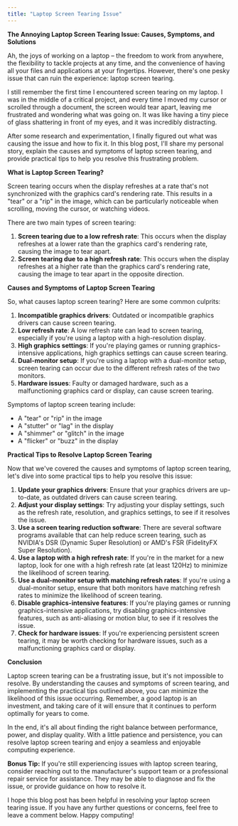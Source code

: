 ```yaml
---
title: "Laptop Screen Tearing Issue"
---
```


**The Annoying Laptop Screen Tearing Issue: Causes, Symptoms, and Solutions**

 Ah, the joys of working on a laptop – the freedom to work from anywhere, the flexibility to tackle projects at any time, and the convenience of having all your files and applications at your fingertips. However, there's one pesky issue that can ruin the experience: laptop screen tearing.

I still remember the first time I encountered screen tearing on my laptop. I was in the middle of a critical project, and every time I moved my cursor or scrolled through a document, the screen would tear apart, leaving me frustrated and wondering what was going on. It was like having a tiny piece of glass shattering in front of my eyes, and it was incredibly distracting.

After some research and experimentation, I finally figured out what was causing the issue and how to fix it. In this blog post, I'll share my personal story, explain the causes and symptoms of laptop screen tearing, and provide practical tips to help you resolve this frustrating problem.

**What is Laptop Screen Tearing?**

Screen tearing occurs when the display refreshes at a rate that's not synchronized with the graphics card's rendering rate. This results in a "tear" or a "rip" in the image, which can be particularly noticeable when scrolling, moving the cursor, or watching videos.

There are two main types of screen tearing:

1. **Screen tearing due to a low refresh rate**: This occurs when the display refreshes at a lower rate than the graphics card's rendering rate, causing the image to tear apart.
2. **Screen tearing due to a high refresh rate**: This occurs when the display refreshes at a higher rate than the graphics card's rendering rate, causing the image to tear apart in the opposite direction.

**Causes and Symptoms of Laptop Screen Tearing**

So, what causes laptop screen tearing? Here are some common culprits:

1. **Incompatible graphics drivers**: Outdated or incompatible graphics drivers can cause screen tearing.
2. **Low refresh rate**: A low refresh rate can lead to screen tearing, especially if you're using a laptop with a high-resolution display.
3. **High graphics settings**: If you're playing games or running graphics-intensive applications, high graphics settings can cause screen tearing.
4. **Dual-monitor setup**: If you're using a laptop with a dual-monitor setup, screen tearing can occur due to the different refresh rates of the two monitors.
5. **Hardware issues**: Faulty or damaged hardware, such as a malfunctioning graphics card or display, can cause screen tearing.

Symptoms of laptop screen tearing include:

* A "tear" or "rip" in the image
* A "stutter" or "lag" in the display
* A "shimmer" or "glitch" in the image
* A "flicker" or "buzz" in the display

**Practical Tips to Resolve Laptop Screen Tearing**

Now that we've covered the causes and symptoms of laptop screen tearing, let's dive into some practical tips to help you resolve this issue:

1. **Update your graphics drivers**: Ensure that your graphics drivers are up-to-date, as outdated drivers can cause screen tearing.
2. **Adjust your display settings**: Try adjusting your display settings, such as the refresh rate, resolution, and graphics settings, to see if it resolves the issue.
3. **Use a screen tearing reduction software**: There are several software programs available that can help reduce screen tearing, such as NVIDIA's DSR (Dynamic Super Resolution) or AMD's FSR (FidelityFX Super Resolution).
4. **Use a laptop with a high refresh rate**: If you're in the market for a new laptop, look for one with a high refresh rate (at least 120Hz) to minimize the likelihood of screen tearing.
5. **Use a dual-monitor setup with matching refresh rates**: If you're using a dual-monitor setup, ensure that both monitors have matching refresh rates to minimize the likelihood of screen tearing.
6. **Disable graphics-intensive features**: If you're playing games or running graphics-intensive applications, try disabling graphics-intensive features, such as anti-aliasing or motion blur, to see if it resolves the issue.
7. **Check for hardware issues**: If you're experiencing persistent screen tearing, it may be worth checking for hardware issues, such as a malfunctioning graphics card or display.

**Conclusion**

Laptop screen tearing can be a frustrating issue, but it's not impossible to resolve. By understanding the causes and symptoms of screen tearing, and implementing the practical tips outlined above, you can minimize the likelihood of this issue occurring. Remember, a good laptop is an investment, and taking care of it will ensure that it continues to perform optimally for years to come.

In the end, it's all about finding the right balance between performance, power, and display quality. With a little patience and persistence, you can resolve laptop screen tearing and enjoy a seamless and enjoyable computing experience.

**Bonus Tip:** If you're still experiencing issues with laptop screen tearing, consider reaching out to the manufacturer's support team or a professional repair service for assistance. They may be able to diagnose and fix the issue, or provide guidance on how to resolve it.

I hope this blog post has been helpful in resolving your laptop screen tearing issue. If you have any further questions or concerns, feel free to leave a comment below. Happy computing!